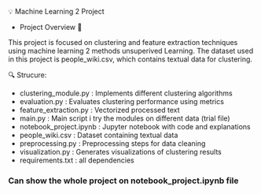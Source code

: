 💡 Machine Learning 2 Project

- Project Overview 📜

This project is focused on clustering and feature extraction techniques using  machine learning 2 methods unsuperived Learning. The dataset used in this project is people_wiki.csv, which contains textual data for clustering.

🔍 Strucure:
- clustering_module.py             : Implements different clustering algorithms
- evaluation.py                    : Evaluates clustering performance using metrics
- feature_extraction.py            : Vectorized processed text
- main.py                          : Main script i try the modules on different data (trial file)
- notebook_project.ipynb           : Jupyter notebook with code and explanations
- people_wiki.csv                  : Dataset containing textual data
- preprocessing.py                 : Preprocessing steps for data cleaning
- visualization.py                 : Generates visualizations of clustering results
- requirements.txt                 : all dependencies


### Can show the whole project on  notebook_project.ipynb  file
  
